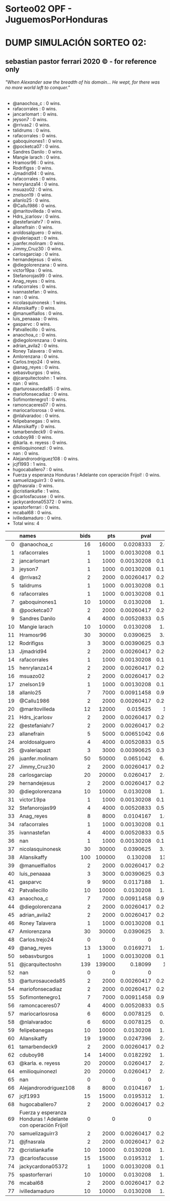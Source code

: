 # Sorteo02 OPF - JuguemosPorHonduras

# DUMP SIMULACIÓN SORTEO 02:
## sebastian pastor ferrari 2020 © - for reference only
###### "When Alexander saw the breadth of his domain... He wept, for there was no more world left to conquer."

* @anaochoa_c : 0 wins.
* rafacorrales : 0 wins.
* jancarlomart : 0 wins.
* jeyson7 : 0 wins.
* @rrivas2 : 0 wins.
* talidrums : 0 wins.
* rafacorrales : 0 wins.
* gaboquinones1 : 0 wins.
* @pocketca07 : 0 wins.
* Sandres Danilo : 0 wins.
* Mangie larach : 0 wins.
* Hramosr96 : 0 wins.
* Rodrifigss : 0 wins.
* Jjmadrid94 : 0 wins.
* rafacorrales : 0 wins.
* henrylanza14 : 0 wins.
* msuazo02 : 0 wins.
* znelson19 : 0 wins.
* allanlo25 : 0 wins.
* @Callu1986 : 0 wins.
* @maritovilleda : 0 wins.
* Hdrs_jcarlosv : 0 wins.
* @estefaniahr7 : 0 wins.
* allanefrain : 0 wins.
* aroldosalguero : 0 wins.
* @valeriapazt : 0 wins.
* juanfer.molinam : 0 wins.
* Jimmy_Cruz30 : 0 wins.
* carlosgarciap : 0 wins.
* hernandejesus : 0 wins.
* @diegolorenzana : 0 wins.
* victor19pa : 0 wins.
* Stefanorojas99 : 0 wins.
* Anag_reyes : 0 wins.
* rafacorrales : 0 wins.
* ivannastefan : 0 wins.
* nan : 0 wins.
* nicolasquinonesk : 1 wins.
* Allansikaffy : 0 wins.
* @manuelfiallos : 0 wins.
* luis_penaaaa : 0 wins.
* gasparvc : 0 wins.
* Patvallecillo : 0 wins.
* anaochoa_c : 0 wins.
* @diegolorenzana : 0 wins.
* adrian_avila2 : 0 wins.
* Roney Talavera : 0 wins.
* Amlorenzana : 0 wins.
* Carlos.trejo24 : 0 wins.
* @anag_reyes : 0 wins.
* sebasvburgos : 0 wins.
* @jcarquitectoshn : 1 wins.
* nan : 0 wins.
* @arturosauceda85 : 0 wins.
* mariofonsecadiaz : 0 wins.
* Sofimontenegro1 : 0 wins.
* ramoncaceres07 : 0 wins.
* mariocarlosrosa : 0 wins.
* @nlalvaradoc : 0 wins.
* felipebanegas : 0 wins.
* Allansikaffy : 0 wins.
* tamarbendeck9 : 0 wins.
* cduboy98 : 0 wins.
* @karla. e. reyess : 0 wins.
* emilioquinonezl : 0 wins.
* nan : 0 wins.
* Alejandrorodriguez108 : 0 wins.
* jcjf1993 : 1 wins.
* hugocaballero7 : 0 wins.
* Fuerza y esperanza Honduras ! Adelante con operación Frijol! : 0 wins.
* samuelizaguirr3 : 0 wins.
* @jfnasrala : 0 wins.
* @cristiankafie : 1 wins.
* @carlosfacusse : 0 wins.
* jackycardona05372 : 0 wins.
* spastorferrari : 0 wins.
* mcabal68 : 0 wins.
* ivilledamaduro : 0 wins.
* Total wins: 4

|    | names                                                        |   bids |    pts |       pval |      %Win |
|---:|:-------------------------------------------------------------|-------:|-------:|-----------:|----------:|
|  0 | @anaochoa_c                                                  |     16 |  16000 | 0.0208333  |  2.08333  |
|  1 | rafacorrales                                                 |      1 |   1000 | 0.00130208 |  0.130208 |
|  2 | jancarlomart                                                 |      1 |   1000 | 0.00130208 |  0.130208 |
|  3 | jeyson7                                                      |      1 |   1000 | 0.00130208 |  0.130208 |
|  4 | @rrivas2                                                     |      2 |   2000 | 0.00260417 |  0.260417 |
|  5 | talidrums                                                    |      1 |   1000 | 0.00130208 |  0.130208 |
|  6 | rafacorrales                                                 |      1 |   1000 | 0.00130208 |  0.130208 |
|  7 | gaboquinones1                                                |     10 |  10000 | 0.0130208  |  1.30208  |
|  8 | @pocketca07                                                  |      2 |   2000 | 0.00260417 |  0.260417 |
|  9 | Sandres Danilo                                               |      4 |   4000 | 0.00520833 |  0.520833 |
| 10 | Mangie larach                                                |     10 |  10000 | 0.0130208  |  1.30208  |
| 11 | Hramosr96                                                    |     30 |  30000 | 0.0390625  |  3.90625  |
| 12 | Rodrifigss                                                   |      3 |   3000 | 0.00390625 |  0.390625 |
| 13 | Jjmadrid94                                                   |      2 |   2000 | 0.00260417 |  0.260417 |
| 14 | rafacorrales                                                 |      1 |   1000 | 0.00130208 |  0.130208 |
| 15 | henrylanza14                                                 |      2 |   2000 | 0.00260417 |  0.260417 |
| 16 | msuazo02                                                     |      2 |   2000 | 0.00260417 |  0.260417 |
| 17 | znelson19                                                    |      1 |   1000 | 0.00130208 |  0.130208 |
| 18 | allanlo25                                                    |      7 |   7000 | 0.00911458 |  0.911458 |
| 19 | @Callu1986                                                   |      2 |   2000 | 0.00260417 |  0.260417 |
| 20 | @maritovilleda                                               |     12 |  12000 | 0.015625   |  1.5625   |
| 21 | Hdrs_jcarlosv                                                |      2 |   2000 | 0.00260417 |  0.260417 |
| 22 | @estefaniahr7                                                |      2 |   2000 | 0.00260417 |  0.260417 |
| 23 | allanefrain                                                  |      5 |   5000 | 0.00651042 |  0.651042 |
| 24 | aroldosalguero                                               |      4 |   4000 | 0.00520833 |  0.520833 |
| 25 | @valeriapazt                                                 |      3 |   3000 | 0.00390625 |  0.390625 |
| 26 | juanfer.molinam                                              |     50 |  50000 | 0.0651042  |  6.51042  |
| 27 | Jimmy_Cruz30                                                 |      2 |   2000 | 0.00260417 |  0.260417 |
| 28 | carlosgarciap                                                |     20 |  20000 | 0.0260417  |  2.60417  |
| 29 | hernandejesus                                                |      2 |   2000 | 0.00260417 |  0.260417 |
| 30 | @diegolorenzana                                              |     10 |  10000 | 0.0130208  |  1.30208  |
| 31 | victor19pa                                                   |      1 |   1000 | 0.00130208 |  0.130208 |
| 32 | Stefanorojas99                                               |      4 |   4000 | 0.00520833 |  0.520833 |
| 33 | Anag_reyes                                                   |      8 |   8000 | 0.0104167  |  1.04167  |
| 34 | rafacorrales                                                 |      1 |   1000 | 0.00130208 |  0.130208 |
| 35 | ivannastefan                                                 |      4 |   4000 | 0.00520833 |  0.520833 |
| 36 | nan                                                          |      1 |   1000 | 0.00130208 |  0.130208 |
| 37 | nicolasquinonesk                                             |     30 |  30000 | 0.0390625  |  3.90625  |
| 38 | Allansikaffy                                                 |    100 | 100000 | 0.130208   | 13.0208   |
| 39 | @manuelfiallos                                               |      2 |   2000 | 0.00260417 |  0.260417 |
| 40 | luis_penaaaa                                                 |      3 |   3000 | 0.00390625 |  0.390625 |
| 41 | gasparvc                                                     |      9 |   9000 | 0.0117188  |  1.17188  |
| 42 | Patvallecillo                                                |     10 |  10000 | 0.0130208  |  1.30208  |
| 43 | anaochoa_c                                                   |      7 |   7000 | 0.00911458 |  0.911458 |
| 44 | @diegolorenzana                                              |      2 |   2000 | 0.00260417 |  0.260417 |
| 45 | adrian_avila2                                                |      2 |   2000 | 0.00260417 |  0.260417 |
| 46 | Roney Talavera                                               |      1 |   1000 | 0.00130208 |  0.130208 |
| 47 | Amlorenzana                                                  |     30 |  30000 | 0.0390625  |  3.90625  |
| 48 | Carlos.trejo24                                               |      0 |      0 | 0          |  0        |
| 49 | @anag_reyes                                                  |     13 |  13000 | 0.0169271  |  1.69271  |
| 50 | sebasvburgos                                                 |      1 |   1000 | 0.00130208 |  0.130208 |
| 51 | @jcarquitectoshn                                             |    139 | 139000 | 0.18099    | 18.099    |
| 52 | nan                                                          |      0 |      0 | 0          |  0        |
| 53 | @arturosauceda85                                             |      2 |   2000 | 0.00260417 |  0.260417 |
| 54 | mariofonsecadiaz                                             |      2 |   2000 | 0.00260417 |  0.260417 |
| 55 | Sofimontenegro1                                              |      7 |   7000 | 0.00911458 |  0.911458 |
| 56 | ramoncaceres07                                               |      4 |   4000 | 0.00520833 |  0.520833 |
| 57 | mariocarlosrosa                                              |      6 |   6000 | 0.0078125  |  0.78125  |
| 58 | @nlalvaradoc                                                 |      6 |   6000 | 0.0078125  |  0.78125  |
| 59 | felipebanegas                                                |     10 |  10000 | 0.0130208  |  1.30208  |
| 60 | Allansikaffy                                                 |     19 |  19000 | 0.0247396  |  2.47396  |
| 61 | tamarbendeck9                                                |      2 |   2000 | 0.00260417 |  0.260417 |
| 62 | cduboy98                                                     |     14 |  14000 | 0.0182292  |  1.82292  |
| 63 | @karla. e. reyess                                            |     20 |  20000 | 0.0260417  |  2.60417  |
| 64 | emilioquinonezl                                              |     20 |  20000 | 0.0260417  |  2.60417  |
| 65 | nan                                                          |      0 |      0 | 0          |  0        |
| 66 | Alejandrorodriguez108                                        |      8 |   8000 | 0.0104167  |  1.04167  |
| 67 | jcjf1993                                                     |     15 |  15000 | 0.0195312  |  1.95312  |
| 68 | hugocaballero7                                               |      2 |   2000 | 0.00260417 |  0.260417 |
| 69 | Fuerza y esperanza Honduras ! Adelante con operación Frijol! |      0 |      0 | 0          |  0        |
| 70 | samuelizaguirr3                                              |      2 |   2000 | 0.00260417 |  0.260417 |
| 71 | @jfnasrala                                                   |      2 |   2000 | 0.00260417 |  0.260417 |
| 72 | @cristiankafie                                               |     10 |  10000 | 0.0130208  |  1.30208  |
| 73 | @carlosfacusse                                               |     15 |  15000 | 0.0195312  |  1.95312  |
| 74 | jackycardona05372                                            |      1 |   1000 | 0.00130208 |  0.130208 |
| 75 | spastorferrari                                               |     10 |  10000 | 0.0130208  |  1.30208  |
| 76 | mcabal68                                                     |      2 |   2000 | 0.00260417 |  0.260417 |
| 77 | ivilledamaduro                                               |     10 |  10000 | 0.0130208  |  1.30208  |
